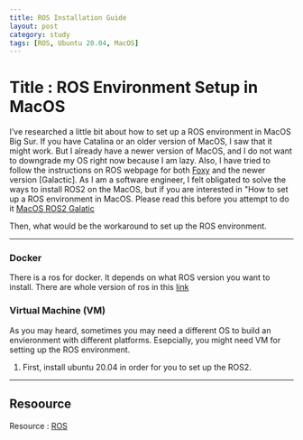 ```yaml
---
title: ROS Installation Guide
layout: post
category: study
tags: [ROS, Ubuntu 20.04, MacOS]
---
```


# Title : ROS Environment Setup in MacOS

I’ve researched a little bit about how to set up a ROS environment in MacOS Big Sur. If you have Catalina or an older version of MacOS, I saw that it might work. But I already have a newer version of MacOS, and I do not want to downgrade my OS right now because I am lazy. Also, I have tried to follow the instructions on ROS webpage for both [Foxy](https://docs.ros.org/en/foxy/Installation/macOS-Install-Binary.html) and the newer version [Galactic]. As I am a software engineer, I felt obligated to solve the ways to install ROS2 on the MacOS, but if you are interested in "How to set up a ROS environment in MacOS. Please read this before you attempt to do it [MacOS ROS2 Galatic](https://discourse.ros.org/t/macos-support-in-ros-2-galactic-and-beyond/17891/2) 

Then, what would be the workaround to set up the ROS environment.

--- 
### **Docker**
There is a ros for docker. It depends on what ROS version you want to install. There are whole version of ros in this [link]()


### **Virtual Machine (VM)**
As you may heard, sometimes you may need a different OS to build an envieronment with different platforms. Esepcially, you might need VM for setting up the ROS environment. 
1. First, install ubuntu 20.04 in order for you to set up the ROS2. 

--- 
## Resoource
Resource : [ROS](https://endland.medium.com/ros2-ubuntu20-04-8241bfdf6a9f)
